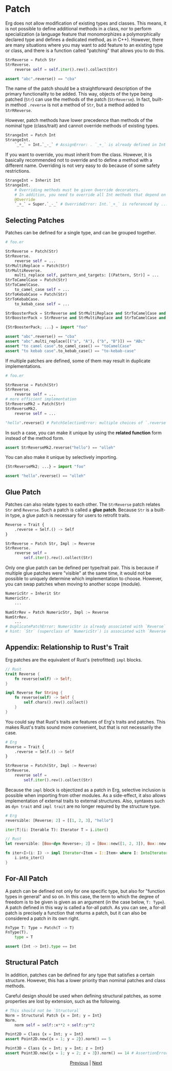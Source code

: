 # Patch

Erg does not allow modification of existing types and classes.
This means, it is not possible to define additional methods in a class, nor to perform specialization (a language feature that monomorphizes a polymorphically declared type and defines a dedicated method, as in C++).
However, there are many situations where you may want to add feature to an existing type or class, and there is a function called "patching" that allows you to do this.

```python
StrReverse = Patch Str
StrReverse.
    reverse self = self.iter().rev().collect(Str)

assert "abc".reverse() == "cba"
```

The name of the patch should be a straightforward description of the primary functionality to be added.
This way, objects of the type being patched (`Str`) can use the methods of the patch (`StrReverse`).
In fact, built-in method `.reverse` is not a method of `Str`, but a method added to `StrRReverse`.

However, patch methods have lower precedence than methods of the nominal type (class/trait) and cannot override methods of existing types.

```python
StrangeInt = Patch Int
StrangeInt.
    `_+_` = Int.`_-_` # AssignError: . `_+_` is already defined in Int
```

If you want to override, you must inherit from the class.
However, it is basically recommended not to override and to define a method with a different name.
Overriding is not very easy to do because of some safety restrictions.

```python
StrangeInt = Inherit Int
StrangeInt.
    # Overriding methods must be given Override decorators.
    # In addition, you need to override all Int methods that depend on Int.`_+_`.
    @Override
    `_+_` = Super.`_-_` # OverrideError: Int.`_+_` is referenced by ... ````` , so these methods must also be overridden
```

## Selecting Patches

Patches can be defined for a single type, and can be grouped together.

```python
# foo.er

StrReverse = Patch(Str)
StrReverse.
    reverse self = ...
StrMultiReplace = Patch(Str)
StrMultiReverse.
    multi_replace self, pattern_and_targets: [(Pattern, Str)] = ...
StrToCamelCase = Patch(Str)
StrToCamelCase.
    to_camel_case self = ...
StrToKebabCase = Patch(Str)
StrToKebabCase.
    to_kebab_case self = ...

StrBoosterPack = StrReverse and StrMultiReplace and StrToCamelCase and StrToKebabCase
StrBoosterPack = StrReverse and StrMultiReplace and StrToCamelCase and StrToKebabCase
```

```python
{StrBoosterPack; ...} = import "foo"

assert "abc".reverse() == "cba"
assert "abc".multi_replace([("a", "A"), ("b", "B")]) == "ABc"
assert "to camel case".to_camel_case() == "toCamelCase"
assert "to kebab case".to_kebab_case() == "to-kebab-case"
```

If multiple patches are defined, some of them may result in duplicate implementations.

```python
# foo.er

StrReverse = Patch(Str)
StrReverse.
    reverse self = ...
# more efficient implementation
StrReverseMk2 = Patch(Str)
StrReverseMk2.
    reverse self = ...

"hello".reverse() # PatchSelectionError: multiple choices of `.reverse`: StrReverse, StrReverseMk2
```

In such a case, you can make it unique by using the __related function__ form instead of the method form.

```python
assert StrReverseMk2.reverse("hello") == "olleh"
```

You can also make it unique by selectively importing.

```python
{StrReverseMk2; ...} = import "foo"

assert "hello".reverse() == "olleh"
```

## Glue Patch

Patches can also relate types to each other. The `StrReverse` patch relates `Str` and `Reverse`.
Such a patch is called a __glue patch__.
Because `Str` is a built-in type, a glue patch is necessary for users to retrofit traits.

```python
Reverse = Trait {
    .reverse = Self.() -> Self
}

StrReverse = Patch Str, Impl := Reverse
StrReverse.
    reverse self =
        self.iter().rev().collect(Str)
```

Only one glue patch can be defined per type/trait pair.
This is because if multiple glue patches were "visible" at the same time, it would not be possible to uniquely determine which implementation to choose.
However, you can swap patches when moving to another scope (module).

```python
NumericStr = Inherit Str
NumericStr.
    ...

NumStrRev = Patch NumericStr, Impl := Reverse
NumStrRev.
    ...
# DuplicatePatchError: NumericStr is already associated with `Reverse`
# hint: `Str` (superclass of `NumericStr`) is associated with `Reverse` by `StrReverse`
```

## Appendix: Relationship to Rust's Trait

Erg patches are the equivalent of Rust's (retrofitted) `impl` blocks.

```rust
// Rust
trait Reverse {
    fn reverse(self) -> Self;
}

impl Reverse for String {
    fn reverse(self) -> Self {
        self.chars().rev().collect()
    }
}
```

You could say that Rust's traits are features of Erg's traits and patches. This makes Rust's traits sound more convenient, but that is not necessarily the case.

```python
# Erg
Reverse = Trait {
    .reverse = Self.() -> Self
}

StrReverse = Patch(Str, Impl := Reverse)
StrReverse.
    reverse self =
        self.iter().rev().collect(Str)
```

Because the `impl` block is objectized as a patch in Erg, selective inclusion is possible when importing from other modules. As a side-effect, it also allows implementation of external traits to external structures.
Also, syntaxes such as `dyn trait` and `impl trait` are no longer required by the structure type.

```python
# Erg
reversible: [Reverse; 2] = [[1, 2, 3], "hello"]

iter|T|(i: Iterable T): Iterator T = i.iter()
```

```rust
// Rust
let reversible: [Box<dyn Reverse>; 2] = [Box::new([1, 2, 3]), Box::new("hello")];

fn iter<I>(i: I) -> impl Iterator<Item = I::Item> where I: IntoIterator {
    i.into_iter()
}
```

## For-All Patch

A patch can be defined not only for one specific type, but also for "function types in general" and so on.
In this case, the term to which the degree of freedom is to be given is given as an argument (in the case below, `T: Type`). A patch defined in this way is called a for-all patch.
As you can see, a for-all patch is precisely a function that returns a patch, but it can also be considered a patch in its own right.

```python
FnType T: Type = Patch(T -> T)
FnType(T).
    type = T

assert (Int -> Int).type == Int
```

## Structural Patch

In addition, patches can be defined for any type that satisfies a certain structure.
However, this has a lower priority than nominal patches and class methods.

Careful design should be used when defining structural patches, as some properties are lost by extension, such as the following.

```python
# This should not be `Structural`
Norm = Structural Patch {x = Int; y = Int}
Norm.
    norm self = self::x**2 + self::y**2

Point2D = Class {x = Int; y = Int}
assert Point2D.new({x = 1; y = 2}).norm() == 5

Point3D = Class {x = Int; y = Int; z = Int}
assert Point3D.new({x = 1; y = 2; z = 3}).norm() == 14 # AssertionError:
```

<p align='center'>
    <a href='./06_nst_vs_sst.md'>Previous</a> | <a href='./08_value.md'>Next</a>
</p>
